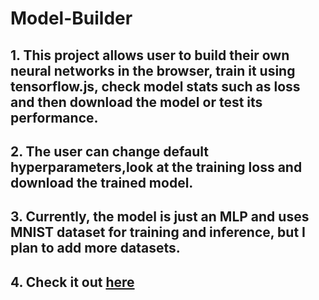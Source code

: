 # Model-Builder

## 1. This project allows user to build their own neural networks in the browser, train it using tensorflow.js, check model stats such as loss and then download the model or test its performance.
## 2. The user can change default hyperparameters,look at the training loss and download the trained model.
## 3. Currently, the model is just an MLP and uses MNIST dataset for training and inference, but I plan to add more datasets.
## 4. Check it out [here](https://vibss2397.github.io/demo/nn-lab/)
